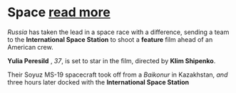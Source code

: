 # Space [read more](https://www.bbc.com/news/world-europe-58804143)
*Russia* has taken the lead in a space race with a difference, sending a team to the **International Space Station** to shoot a **feature** film ahead of an American crew.

 **Yulia Peresild** , *37*, is set to star in the film, directed by **Klim Shipenko**.

Their Soyuz MS-19 spacecraft took off from a *Baikonur* in Kazakhstan, *and* three hours later docked with the **International Space Station**
